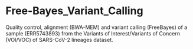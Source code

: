 # Free-Bayes_Variant_Calling
Quality control, alignment (BWA-MEM) and variant calling (FreeBayes) of a sample (ERR5743893) from the Variants of Interest/Variants of Concern (VOI/VOC) of SARS-CoV-2 lineages dataset.
